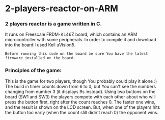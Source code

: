 # 2-players-reactor-on-ARM

### 2 players reactor is a game written in C. 

It runs on Freescale FRDM-KL46Z board, which contains an ARM microcontroller with some peripherals.
In order to compile it and download into the board I used Keil uVision5.
```
Before running this code on the board be sure You have the latest firmware installed on the board.
```

### Principles of the game:

This is the game for two players, though You probably could play it alone :)
The build in timer counts down from 6 to 0, but You can't see the numbers changing from number 3 (it displays 9s instead). Using two buttons on the board (SW1 and SW3) the players compete with each other about who will press the button first, right after the count reaches 0. The faster one wins, and the result is shown on the LCD screen. But, when one of the players hits the button too early (when the count still didn't reach 0) the opponent wins.
